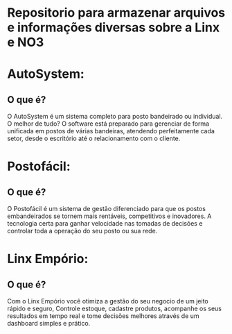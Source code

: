 # Repositorio para armazenar arquivos e informações diversas sobre a Linx e NO3

# AutoSystem:

## O que é?

  O AutoSystem é um sistema completo para posto bandeirado ou individual.
  O melhor de tudo? O software está preparado para gerenciar de forma unificada em postos de várias bandeiras, atendendo perfeitamente cada setor, desde o escritório     até o relacionamento com o cliente.

# Postofácil:

## O que é?

O Postofácil é um sistema de gestão diferenciado para que os postos embandeirados se tornem mais rentáveis, competitivos e inovadores.
A tecnologia certa para ganhar velocidade nas tomadas de decisões e controlar toda a operação do seu posto ou sua rede.

# Linx Empório:

## O que é?

Com o Linx Empório você otimiza a gestão do seu negocio de um jeito rápido e seguro, Controle estoque, cadastre produtos, acompanhe os seus resultados em tempo real e   tome decisões melhores através de um dashboard simples e prático.
